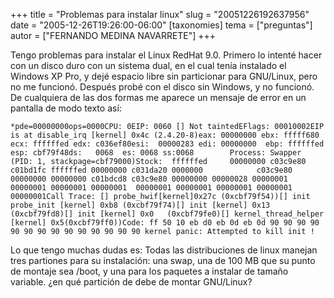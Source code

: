 +++
title = "Problemas para instalar linux"
slug = "20051226192637956"
date = "2005-12-26T19:26:00-06:00"
[taxonomies]
tema = ["preguntas"]
autor = ["FERNANDO MEDINA NAVARRETE"]
+++

Tengo problemas para instalar el Linux RedHat 9.0. Primero lo intenté
hacer con un disco duro con un sistema dual, en el cual tenía instalado
el Windows XP Pro, y dejé espacio libre sin particionar para GNU/Linux,
pero no me funcionó. Después probé con el disco sin Windows, y no
funcionó. De cualquiera de las dos formas me aparece un mensaje de error
en un pantalla de modo texto así:

<!-- more -->
    *pde=00000000ops=0000CPU: 0EIP: 0060 [] Not taintedEFlags: 00010002EIP is at disable_irq [kernel] 0x4c (2.4.20-8)eax: 00000000 ebx: fffff680     ecx: ffffffed edx: c036ef80esi:  00000283 edi: 00000000  ebp: ffffffed esp: cbf79f48ds:   0068  es: 0068 ss:0068        Process: Swapper (PID: 1, stackpage=cbf79000)Stock:  ffffffed     00000000 c03c9e80 c01bd1fc ffffffed 00000000 c031da20 0000000            c03c9e80 00000000 00000000 c01bdcd8 c03c9e80 00000000 00000028 00000001                             00000001 00000001 00000001  00000001 00000001 00000001 00000001 00000001Call Trace: [] probe_hwif[kernel]0x27c (0xcbf79f54))[] init probe_init [kernel] 0xb8 (0xcbf79f74)[] init [kernel] 0x13 (0xcbf79fd8)[] init [kernel] 0x0   (0xcbf79fe0)[] kernel_thread_helper [kernel] 0x5(0xcbf79ff0))Code: ff 50 10 eb d0 eb 0d eb 0d 90 90 90 90 90 90 90 90 90 90 90 90 90 90 kernel panic: Attempted to kill init !

Lo que tengo muchas dudas es: Todas las distribuciones de linux manejan
tres partiones para su instalación: una swap, una de 100 MB que su punto
de montaje sea /boot, y una para los paquetes a instalar de tamaño
variable. ¿en qué partición de debe de montar GNU/Linux?
